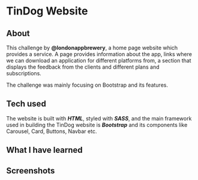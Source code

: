 # TinDog Website
## About
This challenge by **@londonappbrewery**, a home page website which provides a service. A page provides information about the app, links where we can download an application for different platforms from, a section that displays the feedback from the clients and different plans and subscriptions.   

The challenge was mainly focusing on Bootstrap and its features. 

## Tech used
The website is built with **_HTML_**, styled with **_SASS_**, and the main framework used in building the TinDog website is **_Bootstrap_** and its components like Carousel, Card, Buttons, Navbar etc.

## What I have learned


## Screenshots

